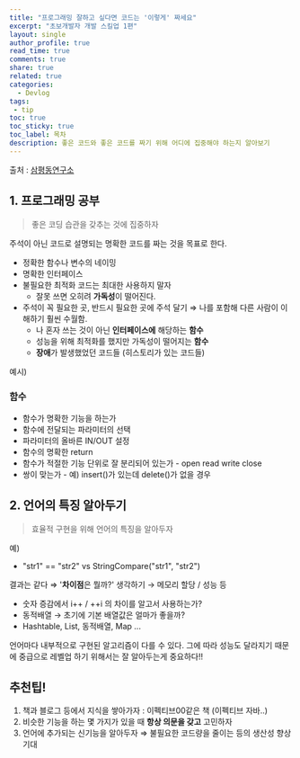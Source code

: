```yaml
---
title: "프로그래밍 잘하고 싶다면 코드는 '이렇게' 짜세요"
excerpt: "초보개발자 개발 스킬업 1편"
layout: single
author_profile: true
read_time: true
comments: true
share: true
related: true
categories:
  - Devlog
tags:
 - tip
toc: true
toc_sticky: true
toc_label: 목차
description: 좋은 코드와 좋은 코드를 짜기 위해 어디에 집중해야 하는지 알아보기 
---
```


출처 : [삼평동연구소](https://youtu.be/N7jcUb2T4RA)

## 1. 프로그래밍 공부

> 좋은 코딩 습관을 갖추는 것에 집중하자

주석이 아닌 코드로 설명되는 명확한 코드를 짜는 것을 목표로 한다.

- 정확한 함수나 변수의 네이밍
- 명확한 인터페이스
- 불필요한 최적화 코드는 최대한 사용하지 말자
    - 잘못 쓰면 오히려 **가독성**이 떨어진다.
- 주석이 꼭 필요한 곳, 반드시 필요한 곳에 주석 달기 
⇒  나를 포함해 다른 사람이 이해하기 훨씬 수월함.
    - 나 혼자 쓰는 것이 아닌 **인터페이스에** 해당하는 **함수**
    - 성능을 위해 최적화를 했지만 가독성이 떨어지는 **함수**
    - **장애**가 발생했었던 코드들 (히스토리가 있는 코드들)

예시)

### 함수

- 함수가 명확한 기능을 하는가
- 함수에 전달되는 파라미터의 선택
- 파라미터의 올바른 IN/OUT 설정
- 함수의 명확한 return
- 함수가 적절한 기능 단위로 잘 분리되어 있는가 - open read write close
- 쌍이 맞는가 - 예) insert()가 있는데 delete()가 없을 경우

## 2. 언어의 특징 알아두기

> 효율적 구현을 위해 언어의 특징을 알아두자

예)

- "str1" == "str2"  vs  StringCompare("str1", "str2")

결과는 같다 ⇒ '**차이점**은 뭘까?' 생각하기 → 메모리 할당 / 성능 등

- 숫자 증감에서 i++ / ++i 의 차이를 알고서 사용하는가?
- 동적배열 → 초기에 기본 배열값은 얼마가 좋을까?
- Hashtable, List, 동적배열, Map ...

언어마다 내부적으로 구현된 알고리즘이 다를 수 있다. 그에 따라 성능도 달라지기 때문에 중급으로 레벨업 하기 위해서는 잘 알아두는게 중요하다!! 

## 추천팁!
1. 책과 블로그 등에서 지식을 쌓아가자 : 이펙티브00같은 책 (이펙티브 자바..)
2. 비슷한 기능을 하는 몇 가지가 있을 때 **항상 의문을 갖고** 고민하자
3. 언어에 추가되는 신기능을 알아두자 ⇒ 불필요한 코드량을 줄이는 등의 생산성 향상 기대